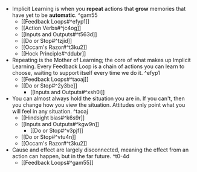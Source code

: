 - Implicit Learning is when you **repeat** actions that **grow** memories that have yet to be **automatic**. ^gam55
	- [[Feedback Loops#^efyp1]]
	- [[Action Verbs#^jc4og]]
	- [[Inputs and Outputs#^t563d]]
	- [[Do or Stop#^tzjid]]
	- [[Occam's Razor#^t3ku2]]
	- [[Hock Principle#^ddubr]]
- Repeating is the Mother of Learning; the core of what makes up Implicit Learning.
    Every Feedback Loop is a chain of actions you can learn to choose, waiting to support itself every time we do it. ^efyp1
	- [[Feedback Loops#^taoaj]]
	- [[Do or Stop#^2y3be]]
    	- [[Inputs and Outputs#^xsh0i]]
- You can almost always hold the situation you are in. If you can't, then you change how you view the situation. Attitudes only point what you will feel in any situation. ^taoaj
    - [[Hindsight bias#^k6s9r]]
    - [[Inputs and Outputs#^kgw9n]]
        - [[Do or Stop#^v3pjf]]
    - [[Do or Stop#^vtu4n]]
    - [[Occam's Razor#^t3ku2]]
- Cause and effect are largely disconnected, meaning the effect from an action can happen, but in the far future. ^t0-4d
    - [[Feedback Loops#^gam55]]
